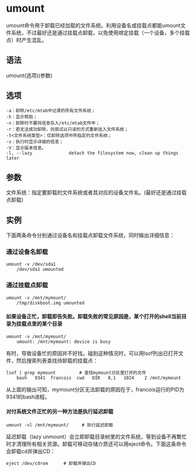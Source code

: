 # umount

umount命令用于卸载已经加载的文件系统。利用设备名或挂载点都能umount文件系统，不过最好还是通过挂载点卸载，以免使用绑定挂载（一个设备，多个挂载点）时产生混乱。

## 语法

umount(选项)(参数)

## 选项

	-a：卸除/etc/mtab中记录的所有文件系统；
	-h：显示帮助；
	-n：卸除时不要将信息存入/etc/mtab文件中；
	-r：若无法成功卸除，则尝试以只读的方式重新挂入文件系统；
	-t<文件系统类型>：仅卸除选项中所指定的文件系统；
	-v：执行时显示详细的信息；
	-V：显示版本信息。
	-l, --lazy              detach the filesystem now, clean up things later

## 参数
	
文件系统：指定要卸载的文件系统或者其对应的设备文件名。(最好还是通过挂载点卸载)

## 实例

下面两条命令分别通过设备名和挂载点卸载文件系统，同时输出详细信息：

### 通过设备名卸载
	
	umount -v /dev/sda1
		/dev/sda1 umounted

### 通过挂载点卸载

	umount -v /mnt/mymount/
		/tmp/diskboot.img umounted

#### 如果设备正忙，卸载即告失败。卸载失败的常见原因是，某个打开的shell当前目录为挂载点里的某个目录
	
	umount -v /mnt/mymount/
		umount: /mnt/mymount: device is busy

有时，导致设备忙的原因并不好找。碰到这种情况时，可以用lsof列出已打开文件，然后搜索列表查找待卸载的挂载点：

	lsof | grep mymount         # 查找mymount分区里打开的文件
		bash   9341  francois  cwd   DIR   8,1   1024    2 /mnt/mymount

从上面的输出可知，mymount分区无法卸载的原因在于，francois运行的PID为9341的bash进程。

#### 对付系统文件正忙的另一种方法是执行延迟卸载

	umount -vl /mnt/mymount/     # 执行延迟卸载

延迟卸载（lazy unmount）会立即卸载目录树里的文件系统，等到设备不再繁忙时才清理所有相关资源。卸载可移动存储介质还可以用eject命令。下面这条命令会卸载cd并弹出CD：

	eject /dev/cdrom      # 卸载并弹出CD 